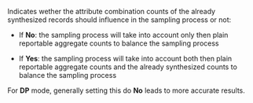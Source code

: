 Indicates wether the attribute combination counts of the already synthesized records should influence in the sampling process or not:

- If **No**: the sampling process will take into account only then plain reportable aggregate counts to balance the sampling process

- If **Yes**: the sampling process will take into account both then plain reportable aggregate counts and the already synthesized counts to balance the sampling process

For **DP** mode, generally setting this do **No** leads to more accurate results.

